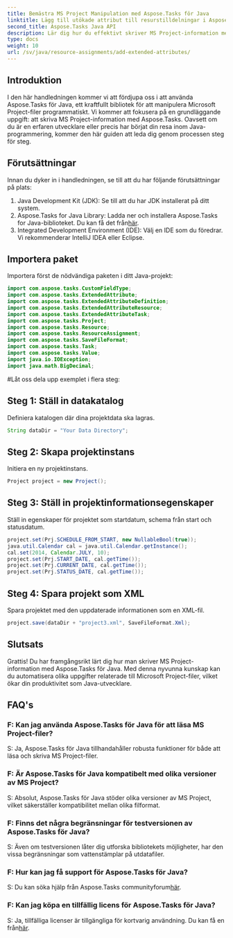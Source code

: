 ```yaml
---
title: Bemästra MS Project Manipulation med Aspose.Tasks för Java
linktitle: Lägg till utökade attribut till resurstilldelningar i Aspose.Tasks
second_title: Aspose.Tasks Java API
description: Lär dig hur du effektivt skriver MS Project-information med Aspose.Tasks för Java. Steg-för-steg-guide för Java-utvecklare.
type: docs
weight: 10
url: /sv/java/resource-assignments/add-extended-attributes/
---
```

## Introduktion
I den här handledningen kommer vi att fördjupa oss i att använda Aspose.Tasks för Java, ett kraftfullt bibliotek för att manipulera Microsoft Project-filer programmatiskt. Vi kommer att fokusera på en grundläggande uppgift: att skriva MS Project-information med Aspose.Tasks. Oavsett om du är en erfaren utvecklare eller precis har börjat din resa inom Java-programmering, kommer den här guiden att leda dig genom processen steg för steg.
## Förutsättningar
Innan du dyker in i handledningen, se till att du har följande förutsättningar på plats:
1. Java Development Kit (JDK): Se till att du har JDK installerat på ditt system.
2.  Aspose.Tasks for Java Library: Ladda ner och installera Aspose.Tasks for Java-biblioteket. Du kan få det från[här](https://releases.aspose.com/tasks/java/).
3. Integrated Development Environment (IDE): Välj en IDE som du föredrar. Vi rekommenderar IntelliJ IDEA eller Eclipse.

## Importera paket
Importera först de nödvändiga paketen i ditt Java-projekt:
```java
import com.aspose.tasks.CustomFieldType;
import com.aspose.tasks.ExtendedAttribute;
import com.aspose.tasks.ExtendedAttributeDefinition;
import com.aspose.tasks.ExtendedAttributeResource;
import com.aspose.tasks.ExtendedAttributeTask;
import com.aspose.tasks.Project;
import com.aspose.tasks.Resource;
import com.aspose.tasks.ResourceAssignment;
import com.aspose.tasks.SaveFileFormat;
import com.aspose.tasks.Task;
import com.aspose.tasks.Value;
import java.io.IOException;
import java.math.BigDecimal;
```
#Låt oss dela upp exemplet i flera steg:
## Steg 1: Ställ in datakatalog
Definiera katalogen där dina projektdata ska lagras.
```java
String dataDir = "Your Data Directory";
```
## Steg 2: Skapa projektinstans
Initiera en ny projektinstans.
```java
Project project = new Project();
```
## Steg 3: Ställ in projektinformationsegenskaper
Ställ in egenskaper för projektet som startdatum, schema från start och statusdatum.
```java
project.set(Prj.SCHEDULE_FROM_START, new NullableBool(true));
java.util.Calendar cal = java.util.Calendar.getInstance();
cal.set(2014, Calendar.JULY, 10);
project.set(Prj.START_DATE, cal.getTime());
project.set(Prj.CURRENT_DATE, cal.getTime());
project.set(Prj.STATUS_DATE, cal.getTime());
```
## Steg 4: Spara projekt som XML
Spara projektet med den uppdaterade informationen som en XML-fil.
```java
project.save(dataDir + "project3.xml", SaveFileFormat.Xml);
```

## Slutsats
Grattis! Du har framgångsrikt lärt dig hur man skriver MS Project-information med Aspose.Tasks för Java. Med denna nyvunna kunskap kan du automatisera olika uppgifter relaterade till Microsoft Project-filer, vilket ökar din produktivitet som Java-utvecklare.
## FAQ's
### F: Kan jag använda Aspose.Tasks för Java för att läsa MS Project-filer?
S: Ja, Aspose.Tasks för Java tillhandahåller robusta funktioner för både att läsa och skriva MS Project-filer.
### F: Är Aspose.Tasks för Java kompatibelt med olika versioner av MS Project?
S: Absolut, Aspose.Tasks för Java stöder olika versioner av MS Project, vilket säkerställer kompatibilitet mellan olika filformat.
### F: Finns det några begränsningar för testversionen av Aspose.Tasks för Java?
S: Även om testversionen låter dig utforska bibliotekets möjligheter, har den vissa begränsningar som vattenstämplar på utdatafiler.
### F: Hur kan jag få support för Aspose.Tasks för Java?
 S: Du kan söka hjälp från Aspose.Tasks communityforum[här](https://forum.aspose.com/c/tasks/15).
### F: Kan jag köpa en tillfällig licens för Aspose.Tasks för Java?
 S: Ja, tillfälliga licenser är tillgängliga för kortvarig användning. Du kan få en från[här](https://purchase.aspose.com/temporary-license/).